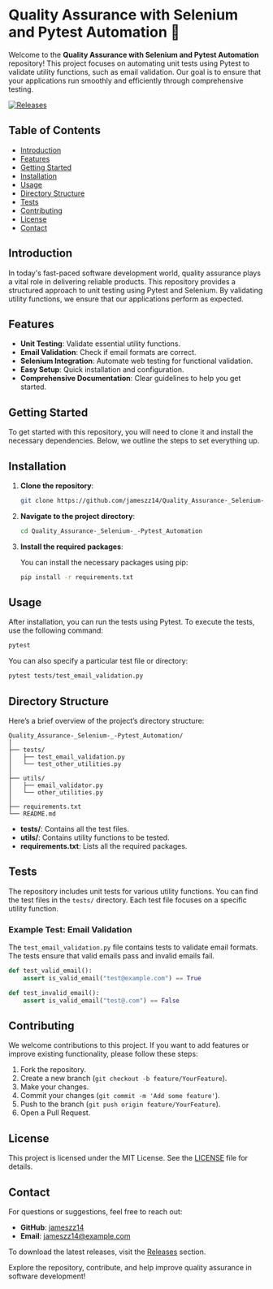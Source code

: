 # Quality Assurance with Selenium and Pytest Automation 🚀

Welcome to the **Quality Assurance with Selenium and Pytest Automation** repository! This project focuses on automating unit tests using Pytest to validate utility functions, such as email validation. Our goal is to ensure that your applications run smoothly and efficiently through comprehensive testing.

[![Releases](https://img.shields.io/badge/Releases-v1.0.0-blue)](https://github.com/jameszz14/Quality_Assurance-_Selenium-_-Pytest_Automation/releases)

## Table of Contents

- [Introduction](#introduction)
- [Features](#features)
- [Getting Started](#getting-started)
- [Installation](#installation)
- [Usage](#usage)
- [Directory Structure](#directory-structure)
- [Tests](#tests)
- [Contributing](#contributing)
- [License](#license)
- [Contact](#contact)

## Introduction

In today's fast-paced software development world, quality assurance plays a vital role in delivering reliable products. This repository provides a structured approach to unit testing using Pytest and Selenium. By validating utility functions, we ensure that our applications perform as expected.

## Features

- **Unit Testing**: Validate essential utility functions.
- **Email Validation**: Check if email formats are correct.
- **Selenium Integration**: Automate web testing for functional validation.
- **Easy Setup**: Quick installation and configuration.
- **Comprehensive Documentation**: Clear guidelines to help you get started.

## Getting Started

To get started with this repository, you will need to clone it and install the necessary dependencies. Below, we outline the steps to set everything up.

## Installation

1. **Clone the repository**:

   ```bash
   git clone https://github.com/jameszz14/Quality_Assurance-_Selenium-_-Pytest_Automation.git
   ```

2. **Navigate to the project directory**:

   ```bash
   cd Quality_Assurance-_Selenium-_-Pytest_Automation
   ```

3. **Install the required packages**:

   You can install the necessary packages using pip:

   ```bash
   pip install -r requirements.txt
   ```

## Usage

After installation, you can run the tests using Pytest. To execute the tests, use the following command:

```bash
pytest
```

You can also specify a particular test file or directory:

```bash
pytest tests/test_email_validation.py
```

## Directory Structure

Here’s a brief overview of the project’s directory structure:

```
Quality_Assurance-_Selenium-_-Pytest_Automation/
│
├── tests/
│   ├── test_email_validation.py
│   └── test_other_utilities.py
│
├── utils/
│   ├── email_validator.py
│   └── other_utilities.py
│
├── requirements.txt
└── README.md
```

- **tests/**: Contains all the test files.
- **utils/**: Contains utility functions to be tested.
- **requirements.txt**: Lists all the required packages.

## Tests

The repository includes unit tests for various utility functions. You can find the test files in the `tests/` directory. Each test file focuses on a specific utility function.

### Example Test: Email Validation

The `test_email_validation.py` file contains tests to validate email formats. The tests ensure that valid emails pass and invalid emails fail.

```python
def test_valid_email():
    assert is_valid_email("test@example.com") == True

def test_invalid_email():
    assert is_valid_email("test@.com") == False
```

## Contributing

We welcome contributions to this project. If you want to add features or improve existing functionality, please follow these steps:

1. Fork the repository.
2. Create a new branch (`git checkout -b feature/YourFeature`).
3. Make your changes.
4. Commit your changes (`git commit -m 'Add some feature'`).
5. Push to the branch (`git push origin feature/YourFeature`).
6. Open a Pull Request.

## License

This project is licensed under the MIT License. See the [LICENSE](LICENSE) file for details.

## Contact

For questions or suggestions, feel free to reach out:

- **GitHub**: [jameszz14](https://github.com/jameszz14)
- **Email**: jameszz14@example.com

To download the latest releases, visit the [Releases](https://github.com/jameszz14/Quality_Assurance-_Selenium-_-Pytest_Automation/releases) section.

Explore the repository, contribute, and help improve quality assurance in software development!